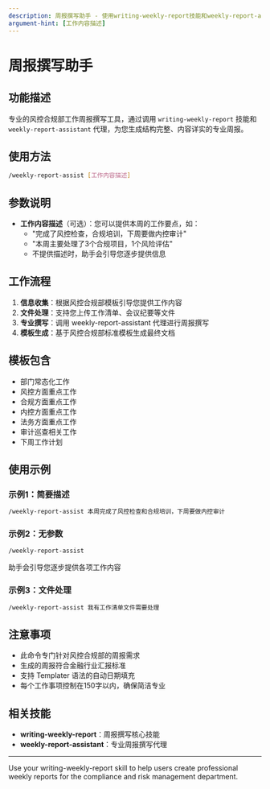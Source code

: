 ```yaml
---
description: 周报撰写助手 - 使用writing-weekly-report技能和weekly-report-assistant代理撰写专业工作周报
argument-hint: [工作内容描述]
---
```


# 周报撰写助手

## 功能描述
专业的风控合规部工作周报撰写工具，通过调用 `writing-weekly-report` 技能和 `weekly-report-assistant` 代理，为您生成结构完整、内容详实的专业周报。

## 使用方法
```bash
/weekly-report-assist [工作内容描述]
```

## 参数说明
- **工作内容描述**（可选）：您可以提供本周的工作要点，如：
  - "完成了风控检查，合规培训，下周要做内控审计"
  - "本周主要处理了3个合规项目，1个风险评估"
  - 不提供描述时，助手会引导您逐步提供信息

## 工作流程
1. **信息收集**：根据风控合规部模板引导您提供工作内容
2. **文件处理**：支持您上传工作清单、会议纪要等文件
3. **专业撰写**：调用 weekly-report-assistant 代理进行周报撰写
4. **模板生成**：基于风控合规部标准模板生成最终文档

## 模板包含
- 部门常态化工作
- 风控方面重点工作
- 合规方面重点工作
- 内控方面重点工作
- 法务方面重点工作
- 审计巡查相关工作
- 下周工作计划

## 使用示例

### 示例1：简要描述
```bash
/weekly-report-assist 本周完成了风控检查和合规培训，下周要做内控审计
```

### 示例2：无参数
```bash
/weekly-report-assist
```
助手会引导您逐步提供各项工作内容

### 示例3：文件处理
```bash
/weekly-report-assist 我有工作清单文件需要处理
```

## 注意事项
- 此命令专门针对风控合规部的周报需求
- 生成的周报符合金融行业汇报标准
- 支持 Templater 语法的自动日期填充
- 每个工作事项控制在150字以内，确保简洁专业

## 相关技能
- **writing-weekly-report**：周报撰写核心技能
- **weekly-report-assistant**：专业周报撰写代理

---
Use your writing-weekly-report skill to help users create professional weekly reports for the compliance and risk management department.
